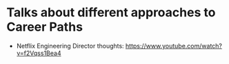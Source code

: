 # Talks about different approaches to Career Paths

- Netflix Engineering Director thoughts: https://www.youtube.com/watch?v=f2Vqss1Bea4